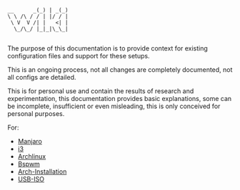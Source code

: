 ```
__      _(_) | _(_)
\ \ /\ / / | |/ / |
 \ V  V /| |   <| |
  \_/\_/ |_|_|\_\_|
                   
```
The purpose of this documentation is to provide context for existing configuration files and support for these setups.

This is an ongoing process, not all changes are completely documented, not all configs are detailed. 

This is for personal use and contain the results of research and experimentation, this documentation provides basic explanations, some can be incomplete, insufficient or even misleading, this is only conceived for personal purposes.

For:
* [Manjaro](MANJARO.md)
* [i3](I3.md)
* [Archlinux](ARCHLINUX.md)
* [Bspwm](BSPWM.md)
* [Arch-Installation](ARCH-FOR-N00BS.md)
* [USB-ISO](USB-ISO.md)